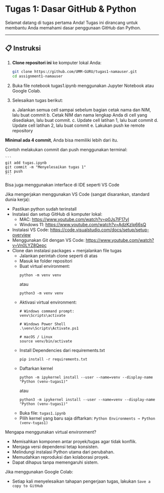 # Tugas 1: Dasar GitHub & Python

Selamat datang di tugas pertama Anda! Tugas ini dirancang untuk membantu Anda memahami dasar penggunaan GitHub dan Python.

---

## 📋 Instruksi

1. **Clone repositori ini** ke komputer lokal Anda:
   ```bash
   git clone https://github.com/UMM-GURU/tugas1-namauser.git
   cd assignment1-namauser

2. Buka file notebook tugas1.ipynb menggunakan Jupyter Notebook atau Google Colab.

3. Selesaikan tugas berikut:

   a. Jalankan semua cell sampai sebelum bagian cetak nama dan NIM, lalu buat commit
   b. Cetak NIM dan nama lengkap Anda di cell yang disediakan, lalu buat commit.
   c. Update cell latihan 1, lalu buat commit
   d. Update cell latihan 2, lalu buat commit
   e. Lakukan push ke remote repository

**Minimal ada 4 commit**, Anda bisa memiliki lebih dari itu.

Contoh melakukan commit dan push menggunakan terminal:

    ```
    git add tugas.ipynb
    git commit -m "Menyelesaikan tugas 1"
    git push
    ```

Bisa juga menggunakan interface di IDE seperti VS Code

Jika mengerjakan menggunakan VS Code (sangat disarankan, standard dunia kerja):
- Pastikan python sudah terinstall
- Instalasi dan setup GitHub di komputer lokal:
  - MAC: https://www.youtube.com/watch?v=p0Js7IF17yI
  - Windows 11: https://www.youtube.com/watch?v=AdzKzlp66sQ
- Instalasi VS Code: https://code.visualstudio.com/docs/setup/setup-overview
- Menggunakan Git dengan VS Code: https://www.youtube.com/watch?v=Vn0LYZ8Qepc
- Clone dan instalasi packages + menjalankan file tugas
   - Jalankan perintah clone seperti di atas
   - Masuk ke folder repositori
   - Buat virtual environment:
      ```
      python -m venv venv
      ```
      atau
      ```
      python3 -m venv venv
      ```
   - Aktivasi virtual environment:
      ```
      # Windows command prompt:
      venv\Scripts\activate

      # Windows Power Shell
      .\venv\Scripts\Activate.ps1

      # macOS / Linux
      source venv/bin/activate
      ```
   - Install Dependencies dari requirements.txt
     ```
     pip install -r requirements.txt
     ```
   - Daftarkan kernel
     ```
     python -m ipykernel install --user --name=venv --display-name "Python (venv-tugas1)"
     ```
     atau
     ```
     python3 -m ipykernel install --user --name=venv --display-name "Python (venv-tugas1)"
     ```
   - Buka file: `tugas1.ipynb`
   - Pilih kernel yang baru saja diftarkan: `Python Environments → Python (venv-tugas1)`

Mengapa menggunakan virtual environment?
- Memisahkan komponen antar proyek/tugas agar tidak konflik.
- Menjaga versi dependensi tetap konsisten.
- Melindungi instalasi Python utama dari perubahan.
- Memudahkan reproduksi dan kolaborasi proyek.
- Dapat dihapus tanpa memengaruhi sistem.

Jika menggunakan Google Colab:
- Setiap kali menyelesaikan tahapan pengerjaan tugas, lakukan `Save a copy to GitHub`

